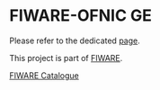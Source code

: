 # FIWARE-OFNIC GE
Please refer to the dedicated [page](http://catalogue.fiware.org/enablers/network-information-and-control-ofnic).

This project is part of [FIWARE](https://www.fiware.org/).



[FIWARE Catalogue](http://catalogue.fiware.org/)
